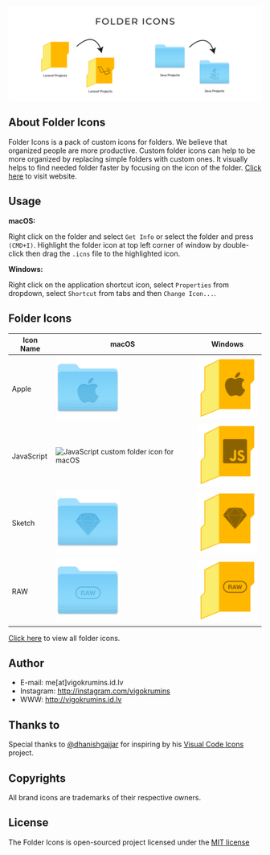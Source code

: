 <p align="center"><img src="./preview.png" width="1024px" align="center"></p>

## About Folder Icons

Folder Icons is a pack of custom icons for folders. We believe that organized people are more productive. Custom folder icons can help to be more organized by replacing simple folders with custom ones. It visually helps to find needed folder faster by focusing on the icon of the folder. [Click here](https://vigokrumins.github.io/folder-icons) to visit website.

## Usage

**macOS:**

Right click on the folder and select `Get Info` or select the folder and press `(CMD+I)`. Highlight the folder icon at top left corner of window by double-click then drag the `.icns` file to the highlighted icon.

**Windows:**

Right click on the application shortcut icon, select `Properties` from dropdown, select `Shortcut` from tabs and then `Change Icon...`.

## Folder Icons

|Icon Name|macOS|Windows|
|---|---|---|
|Apple|<img src="./macOS/png/apple.png" width="128px" alt="Apple custom folder icon for macOS">|<img src="./windows/png/apple.png" width="128px" alt="Apple custom folder icon for Windows">
|JavaScript|<img src="./macO/png/javascript.png" width="128px" alt="JavaScript custom folder icon for macOS">|<img src="./windows/png/javascript.png" width="128px" alt="JavaScript custom folder icon for Windows">
|Sketch|<img src="./macOS/png/sketch.png" width="128px" alt="Sketch custom folder icon for macOS">|<img src="./windows/png/sketch.png" width="128px" alt="Sketch custom folder icon for Windows">
|RAW|<img src="./macOS/png/raw.png" width="128px" alt="RAW custom folder icon for macOS">|<img src="./windows/png/raw.png" width="128px" alt="RAW custom folder icon for Windows">

[Click here](https://vigokrumins.github.io/folder-icons) to view all folder icons.

## Author
- E-mail: me[at]vigokrumins.id.lv
- Instagram: http://instagram.com/vigokrumins
- WWW: http://vigokrumins.id.lv

## Thanks to

Special thanks to [@dhanishgajjar](https://github.com/dhanishgajjar) for inspiring by his [Visual Code Icons](https://github.com/dhanishgajjar/vscode-icons) project.

## Copyrights

All brand icons are trademarks of their respective owners.

## License

The Folder Icons is open-sourced project licensed under the [MIT license](http://opensource.org/licenses/MIT)